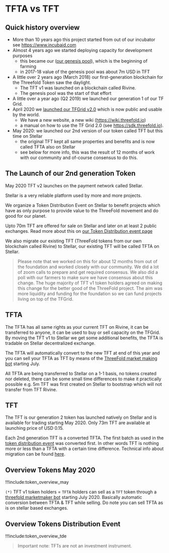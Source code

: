 # TFTA vs TFT

## Quick history overview

- More than 10 years ago this project started from out of our incubator see https://www.incubaid.com
- Almost 4 years ago we started deploying capacity for development purposes
    - this became our ([our genesis pool](genesis_pool.md)), which is the beginning of farming
    - in 2017-18 value of the genesis pool was about 7m USD in TFT 
- A little over 2 years ago (March 2018) our first-generation blockchain for the Threefold Token saw the daylight. 
    - The TFT v1 was launched on a blockchain called Rivine.
    - The genesis pool was the start of that effort
- A little over a year ago (Q2 2019) we launched our generation 1 of our TF Grid. 
- April 2020 we [launched our TFGrid v2.0](threefold_grid_2_0.md) which is now public and usable by the world.
    - We have a new website, a new wiki (https://wiki.threefold.io)
    - a manual on how to use the TF Grid 2.0 (see https://sdk.threefold.io).
- May 2020: we launched our 2nd version of our token called TFT but this time on Stellar
    - the original TFT kept all same properties and benefits and is now called TFTA also on Stellar
    - see below for more info, this was the result of 12 months of work with our community and of-course consensus to do this.

## The Launch of our 2nd generation Token

May 2020 TFT v2 launches on the payment network called Stellar.

Stellar is a very reliable platform used by more and more projects. 

We organize a Token Distribution Event on Stellar to benefit projects which have as only purpose to provide value to the ThreeFold movement and do good for our planet. 

Upto 70m TFT are offered for sale on Stellar and later on at least 2 public exchanges. Read more about this on [our Token Distribution event page](tdeoverview.md)

We also migrate our existing TFT (ThreeFold tokens from our own blockchain called Rivine) to Stellar, our existing TFT will be called TFTA on Stellar. 

> Please note that we worked on this for about 12 months from out of the foundation and worked closely with our community. We did a lot of zoom calls to prepare and get required consensus. We also did a poll with our farmers to make sure we have consensus about this change. The huge majority of TFT v1 token holders agreed on making this change for the better good of the ThreeFold project. The aim was more liquidity and funding for the foundation so we can fund projects living on top of the TFGrid.

## TFTA

The TFTA has all same rights as your current TFT on Rivine, it can be transferred to anyone, it can be used to buy or sell capacity on the TFGrid.
By moving the TFT v1 to Stellar we get some additional benefits, the TFTA is tradable on Stellar decentralized exchange.

The TFTA will automatically convert to the new TFT at end of this year and you can sell your TFTA as TFT by means of the [ThreeFold market making bot](threefold_marketmaker_bot.md) starting July.

All TFTA are being transferred to Stellar on a 1-1 basis, no tokens created nor deleted, there can be some small time differences to make it practically possible e.g. 5m TFT was first created on Stellar to bootstrap which will not transfer from TFT Rivine.

## TFT

The TFT is our generation 2 token has launched natively on Stellar and is available for trading starting May 2020.
Only 73m TFT are available at launching price of USD 0.15.

Each 2nd generation TFT is a converted TFTA. The first batch as used in the [token distribution event](tdeoverview.md) was converted first. In other words TFT is nothing more or less than a TFTA with a certain time difference. Technical info about migration can be found [here](tft_tfta_migration_process_technical.md).

## Overview Tokens May 2020

!!!include:token_overview_may

```(*)``` TFT v1 token holders = ```TFTA``` holders can sell as a ```TFT``` token through a [threefold marketmaker bot](threefold_marketmaker_bot.md) starting July 2020. Basically automatic conversion between TFTA & TFT while selling. Do note you can sell TFTA as is on stellar based exchanges.

## Overview Tokens Distribution Event

!!!include:token_overview_tde

> Important note: TFTs are not an investment instrument.